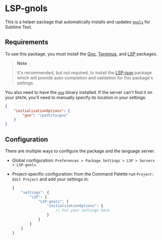 # LSP-gnols

This is a helper package that automatically installs and updates [`gnols`][1] 
for Sublime Text. 

## Requirements

To use this package, you must install the [Gno][6], [Terminus][4], and 
[LSP][3] packages.

> **Note** 
>
> It's recommended, but not required, to install the [LSP-json][2] package 
> which will provide auto-completion and validation for this package's 
> settings.

You also need to have the [`gno`][7] binary installed. If the server can't find it on your `$PATH`, you'll need to manually specify its location in your settings:

```json
{
    "initializationOptions": {
        "gno": "/path/to/gno"
    }
}
```

## Configuration

There are multiple ways to configure the package and the language server.

- Global configuration: `Preferences > Package Settings > LSP > Servers > LSP-gnols`
- Project-specific configuration:
  from the Command Palette run `Project: Edit Project` and add your settings in:

    ```js
    {
        "settings": {
            "LSP": {
                "LSP-gnols": {
                    "initializationOptions": {
                        // Put your settings here
                    }
                }
            }
        }
    }
    ```

[1]: https://github.com/jdkato/gnols
[2]: https://packagecontrol.io/packages/LSP-json
[3]: https://packagecontrol.io/packages/LSP
[4]: https://www.sublimetext.com/
[5]: https://packagecontrol.io/packages/Terminus
[6]: https://packagecontrol.io/packages/Gno
[7]: https://github.com/gnolang/gno
